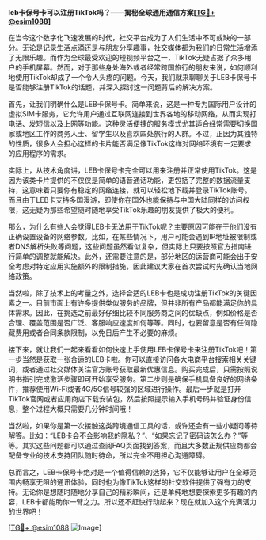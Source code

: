 **leb卡保号卡可以注册TikTok吗？——揭秘全球通用通信方案[[TG💪+ @esim1088](https://t.me/s/esim1088)]**

在当今这个数字化飞速发展的时代，社交平台成为了人们生活中不可或缺的一部分。无论是记录生活点滴还是与朋友分享趣事，社交媒体都为我们的日常生活增添了无限乐趣。而作为全球最受欢迎的短视频平台之一，TikTok无疑占据了众多用户的手机屏幕。然而，对于那些身处海外或者经常跨国旅行的朋友来说，如何顺利地使用TikTok却成了一个令人头疼的问题。今天，我们就来聊聊关于LEB卡保号卡是否能够注册TikTok的话题，并深入探讨这一问题背后的解决方案。

首先，让我们明确什么是LEB卡保号卡。简单来说，这是一种专为国际用户设计的虚拟SIM卡服务，它允许用户通过互联网连接到世界各地的移动网络，从而实现打电话、发短信以及上网等功能。这种灵活便捷的服务模式尤其适合经常需要切换国家或地区工作的商务人士、留学生以及喜欢四处旅行的人群。不过，正因为其独特的性质，很多人会担心这样的卡片能否满足像TikTok这样对网络环境有一定要求的应用程序的需求。

实际上，从技术角度讲，LEB卡保号卡完全可以用来注册并正常使用TikTok。这是因为该类卡片提供的不仅仅是简单的语音通话功能，更包括了完整的数据流量支持，这意味着只要你有稳定的网络连接，就可以轻松地下载并登录TikTok账号。而且由于LEB卡支持多国漫游，即使你在国外也能保持与中国大陆同样的访问权限，这无疑为那些希望随时随地享受TikTok乐趣的朋友提供了极大的便利。

那么，为什么有些人会觉得LEB卡无法用于TikTok呢？主要原因可能在于他们没有正确设置设备的网络参数。比如，在某些情况下，用户可能会遇到IP地址被限制或者DNS解析失败等问题，这些问题虽然看似复杂，但实际上只要按照官方指南进行简单的调整就能解决。此外，还需要注意的是，部分地区的运营商可能会出于安全考虑对特定应用实施额外的限制措施，因此建议大家在首次尝试时先确认当地网络政策。

当然啦，除了技术上的考量之外，选择合适的LEB卡也是成功注册TikTok的关键因素之一。目前市面上有许多提供类似服务的品牌，但并非所有产品都能满足你的具体需求。因此，在挑选之前最好仔细比较不同服务商之间的优缺点，例如价格是否合理、覆盖范围是否广泛、客服响应速度如何等等。同时，也要留意是否有任何隐藏费用或者合同条款限制，以免日后产生不必要的麻烦。

接下来，就让我们一起来看看如何快速上手使用LEB卡保号卡来注册TikTok吧！第一步当然是获取一张合适的LEB卡啦。你可以直接访问各大电商平台搜索相关关键词，或者通过社交媒体关注官方账号获取最新优惠信息。购买完成后，只需按照说明书指引完成激活步骤即可开始享受服务。第二步则是确保手机具备良好的网络条件，推荐使用Wi-Fi或者4G/5G信号较强的区域进行操作。最后一步就是打开TikTok官网或者应用商店下载安装包，然后按照提示输入手机号码并验证身份信息，整个过程大概只需要几分钟时间哦！

当然啦，如果你是第一次接触这类跨境通信工具的话，或许还会有一些小疑问等待解答。比如：“LEB卡会不会影响我的隐私？”、“如果忘记了密码该怎么办？”等等。其实这些问题都可以通过查阅FAQ页面找到答案，而且大多数正规供应商都会配备专业的技术支持团队随时待命，所以完全不用担心沟通障碍。

总而言之，LEB卡保号卡绝对是一个值得信赖的选择，它不仅能够让用户在全球范围内畅享无阻的通讯体验，同时也为像TikTok这样的社交软件提供了强有力的支持。无论你是想随时随地分享自己的精彩瞬间，还是单纯地想要探索更多有趣的内容，LEB卡都能助你一臂之力。所以还不赶快行动起来？现在就加入这个充满活力的世界吧！

[[TG💪+ @esim1088](https://t.me/s/esim1088) ![Image](https://i.postimg.cc/4NQfJmqS/Snipaste-2025-05-13-00-14-12.png)]